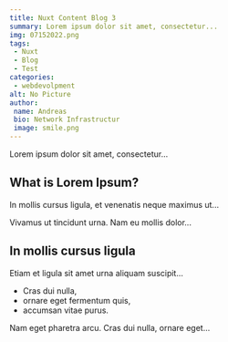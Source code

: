 ```yaml
---
title: Nuxt Content Blog 3
summary: Lorem ipsum dolor sit amet, consectetur...
img: 07152022.png
tags:
 - Nuxt
 - Blog
 - Test
categories:
 - webdevolpment
alt: No Picture
author:
 name: Andreas
 bio: Network Infrastructur
 image: smile.png
---
```

Lorem ipsum dolor sit amet, consectetur...

## What is Lorem Ipsum?
In mollis cursus ligula, et venenatis neque maximus ut...

Vivamus ut tincidunt urna. Nam eu mollis dolor...

## In mollis cursus ligula
Etiam et ligula sit amet urna aliquam suscipit...

- Cras dui nulla,
- ornare eget fermentum quis,
- accumsan vitae purus.

Nam eget pharetra arcu. Cras dui nulla, ornare eget...
